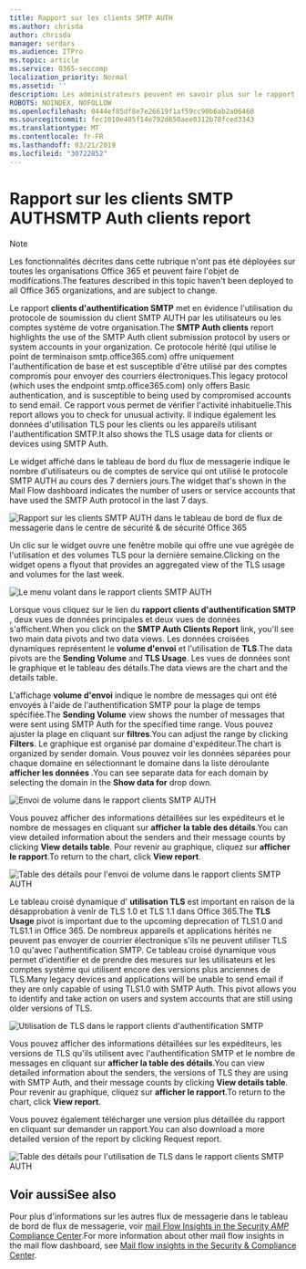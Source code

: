 ```yaml
---
title: Rapport sur les clients SMTP AUTH
ms.author: chrisda
author: chrisda
manager: serdars
ms.audience: ITPro
ms.topic: article
ms.service: O365-seccomp
localization_priority: Normal
ms.assetid: ''
description: Les administrateurs peuvent en savoir plus sur le rapport clients d'authentification SMTP dans le tableau de bord de flux de messagerie dans le centre de sécurité & de sécurité Office 365.
ROBOTS: NOINDEX, NOFOLLOW
ms.openlocfilehash: 0444ef85df8e7e26619f1af59cc90b6ab2a06460
ms.sourcegitcommit: fec1010e405f14e792d650aee0312b78fced3343
ms.translationtype: MT
ms.contentlocale: fr-FR
ms.lasthandoff: 03/21/2019
ms.locfileid: "30722852"
---
```

# <a name="smtp-auth-clients-report"></a><span data-ttu-id="05436-103">Rapport sur les clients SMTP AUTH</span><span class="sxs-lookup"><span data-stu-id="05436-103">SMTP Auth clients report</span></span>

> [!NOTE]
> <span data-ttu-id="05436-104">Les fonctionnalités décrites dans cette rubrique n'ont pas été déployées sur toutes les organisations Office 365 et peuvent faire l'objet de modifications.</span><span class="sxs-lookup"><span data-stu-id="05436-104">The features described in this topic haven't been deployed to all Office 365 organizations, and are subject to change.</span></span>

<span data-ttu-id="05436-105">Le rapport **clients d'authentification SMTP** met en évidence l'utilisation du protocole de soumission du client SMTP AUTH par les utilisateurs ou les comptes système de votre organisation.</span><span class="sxs-lookup"><span data-stu-id="05436-105">The **SMTP Auth clients** report highlights the use of the SMTP Auth client submission protocol by users or system accounts in your organization.</span></span> <span data-ttu-id="05436-106">Ce protocole hérité (qui utilise le point de terminaison smtp.office365.com) offre uniquement l'authentification de base et est susceptible d'être utilisé par des comptes compromis pour envoyer des courriers électroniques.</span><span class="sxs-lookup"><span data-stu-id="05436-106">This legacy protocol (which uses the endpoint smtp.office365.com) only offers Basic authentication, and is susceptible to being used by compromised accounts to send email.</span></span>  <span data-ttu-id="05436-107">Ce rapport vous permet de vérifier l'activité inhabituelle.</span><span class="sxs-lookup"><span data-stu-id="05436-107">This report allows you to check for unusual activity.</span></span> <span data-ttu-id="05436-108">Il indique également les données d'utilisation TLS pour les clients ou les appareils utilisant l'authentification SMTP.</span><span class="sxs-lookup"><span data-stu-id="05436-108">It also shows the TLS usage data for clients or devices using SMTP Auth.</span></span>

<span data-ttu-id="05436-109">Le widget affiché dans le tableau de bord du flux de messagerie indique le nombre d'utilisateurs ou de comptes de service qui ont utilisé le protocole SMTP AUTH au cours des 7 derniers jours.</span><span class="sxs-lookup"><span data-stu-id="05436-109">The widget that's shown in the Mail Flow dashboard indicates the number of users or service accounts that have used the SMTP Auth protocol in the last 7 days.</span></span>

![Rapport sur les clients SMTP AUTH dans le tableau de bord de flux de messagerie dans le centre de sécurité & de sécurité Office 365](media/smtp-auth-clients-report-selected.png)

<span data-ttu-id="05436-111">Un clic sur le widget ouvre une fenêtre mobile qui offre une vue agrégée de l'utilisation et des volumes TLS pour la dernière semaine.</span><span class="sxs-lookup"><span data-stu-id="05436-111">Clicking on the widget opens a flyout that provides an aggregated view of the TLS usage and volumes for the last week.</span></span>

![Le menu volant dans le rapport clients SMTP AUTH](media/smtp-auth-clients-flyout.png)

<span data-ttu-id="05436-113">Lorsque vous cliquez sur le lien du **rapport clients d'authentification SMTP** , deux vues de données principales et deux vues de données s'affichent.</span><span class="sxs-lookup"><span data-stu-id="05436-113">When you click on the **SMTP Auth Clients Report** link, you'll see two main data pivots and two data views.</span></span> <span data-ttu-id="05436-114">Les données croisées dynamiques représentent le **volume d'envoi** et l'utilisation de **TLS**.</span><span class="sxs-lookup"><span data-stu-id="05436-114">The data pivots are the **Sending Volume** and **TLS Usage**.</span></span> <span data-ttu-id="05436-115">Les vues de données sont le graphique et le tableau des détails.</span><span class="sxs-lookup"><span data-stu-id="05436-115">The data views are the chart and the details table.</span></span>

<span data-ttu-id="05436-116">L'affichage **volume d'envoi** indique le nombre de messages qui ont été envoyés à l'aide de l'authentification SMTP pour la plage de temps spécifiée.</span><span class="sxs-lookup"><span data-stu-id="05436-116">The **Sending Volume** view shows the number of messages that were sent using SMTP Auth for the specified time range.</span></span> <span data-ttu-id="05436-117">Vous pouvez ajuster la plage en cliquant sur **filtres**.</span><span class="sxs-lookup"><span data-stu-id="05436-117">You can adjust the range by clicking **Filters**.</span></span> <span data-ttu-id="05436-118">Le graphique est organisé par domaine d'expéditeur.</span><span class="sxs-lookup"><span data-stu-id="05436-118">The chart is organized by sender domain.</span></span> <span data-ttu-id="05436-119">Vous pouvez voir les données séparées pour chaque domaine en sélectionnant le domaine dans la liste déroulante **afficher les données** .</span><span class="sxs-lookup"><span data-stu-id="05436-119">You can see separate data for each domain by selecting the domain in the **Show data for** drop down.</span></span>

![Envoi de volume dans le rapport clients SMTP AUTH](media/smtp-auth-clients-report-sending-volume.png)

<span data-ttu-id="05436-121">Vous pouvez afficher des informations détaillées sur les expéditeurs et le nombre de messages en cliquant sur **afficher la table des détails**.</span><span class="sxs-lookup"><span data-stu-id="05436-121">You can view detailed information about the senders and their message counts by clicking **View details table**.</span></span> <span data-ttu-id="05436-122">Pour revenir au graphique, cliquez sur **afficher le rapport**.</span><span class="sxs-lookup"><span data-stu-id="05436-122">To return to the chart, click **View report**.</span></span>

![Table des détails pour l'envoi de volume dans le rapport clients SMTP AUTH](media/smtp-auth-clients-report-details-sending-volume.png)

<span data-ttu-id="05436-124">Le tableau croisé dynamique d' **utilisation TLS** est important en raison de la désapprobation à venir de TLS 1.0 et TLS 1.1 dans Office 365.</span><span class="sxs-lookup"><span data-stu-id="05436-124">The **TLS Usage** pivot is important due to the upcoming deprecation of TLS1.0 and TLS1.1 in Office 365.</span></span> <span data-ttu-id="05436-125">De nombreux appareils et applications hérités ne peuvent pas envoyer de courrier électronique s'ils ne peuvent utiliser TLS 1.0 qu'avec l'authentification SMTP. Ce tableau croisé dynamique vous permet d'identifier et de prendre des mesures sur les utilisateurs et les comptes système qui utilisent encore des versions plus anciennes de TLS.</span><span class="sxs-lookup"><span data-stu-id="05436-125">Many legacy devices and applications will be unable to send email if they are only capable of using TLS1.0 with SMTP Auth. This pivot allows you to identify and take action on users and system accounts that are still using older versions of TLS.</span></span>

![Utilisation de TLS dans le rapport clients d'authentification SMTP](media/smtp-auth-clients-report-tls-usage.png)

<span data-ttu-id="05436-127">Vous pouvez afficher des informations détaillées sur les expéditeurs, les versions de TLS qu'ils utilisent avec l'authentification SMTP et le nombre de messages en cliquant sur **afficher la table des détails**.</span><span class="sxs-lookup"><span data-stu-id="05436-127">You can view detailed information about the senders, the versions of TLS they are using with SMTP Auth, and their message counts by clicking **View details table**.</span></span> <span data-ttu-id="05436-128">Pour revenir au graphique, cliquez sur **afficher le rapport**.</span><span class="sxs-lookup"><span data-stu-id="05436-128">To return to the chart, click **View report**.</span></span>

<span data-ttu-id="05436-129">Vous pouvez également télécharger une version plus détaillée du rapport en cliquant sur demander un rapport.</span><span class="sxs-lookup"><span data-stu-id="05436-129">You can also download a more detailed version of the report by clicking Request report.</span></span>

![Table des détails pour l'utilisation de TLS dans le rapport clients SMTP AUTH](media/smtp-auth-clients-report-details-tls-usage.png)

## <a name="see-also"></a><span data-ttu-id="05436-131">Voir aussi</span><span class="sxs-lookup"><span data-stu-id="05436-131">See also</span></span>

<span data-ttu-id="05436-132">Pour plus d'informations sur les autres flux de messagerie dans le tableau de bord de flux de messagerie, voir [mail Flow Insights in the Security _AMP_ Compliance Center](mail-flow-insights-v2.md).</span><span class="sxs-lookup"><span data-stu-id="05436-132">For more information about other mail flow insights in the mail flow dashboard, see [Mail flow insights in the Security & Compliance Center](mail-flow-insights-v2.md).</span></span>
